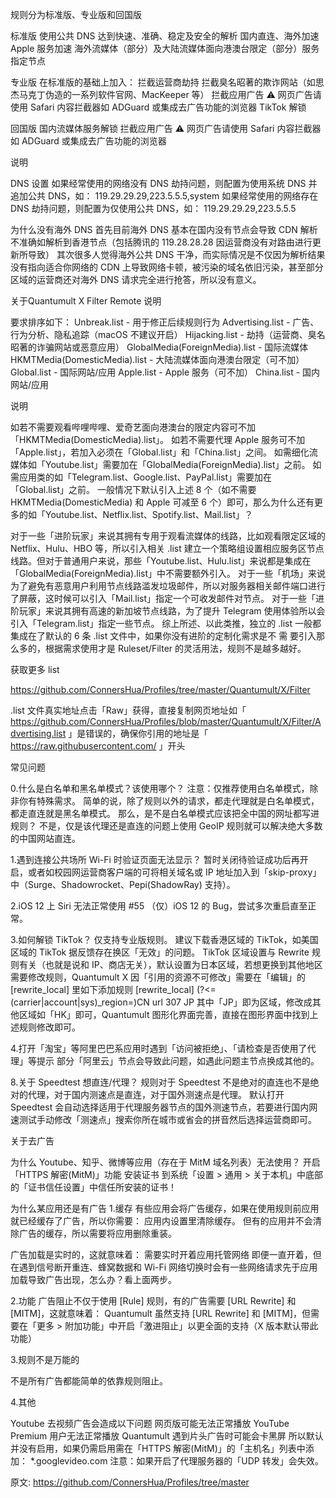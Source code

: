 规则分为标准版、专业版和回国版

标准版
使用公共 DNS 达到快速、准确、稳定及安全的解析
国内直连、海外加速
Apple 服务加速
海外流媒体（部分）及大陆流媒体面向港澳台限定（部分）服务指定节点

专业版
在标准版的基础上加入：
拦截运营商劫持
拦截臭名昭著的欺诈网站（如思杰马克丁伪造的一系列软件官网、MacKeeper 等）
拦截应用广告 ⚠️ 网页广告请使用 Safari 内容拦截器如 ADGuard 或集成去广告功能的浏览器
TikTok 解锁

回国版
国内流媒体服务解锁
拦截应用广告 ⚠️ 网页广告请使用 Safari 内容拦截器如 ADGuard 或集成去广告功能的浏览器


说明

DNS 设置
如果经常使用的网络没有 DNS 劫持问题，则配置为使用系统 DNS 并追加公共 DNS，如：
119.29.29.29,223.5.5.5,system
如果经常使用的网络存在 DNS 劫持问题，则配置为仅使用公共 DNS，如：
119.29.29.29,223.5.5.5

为什么没有海外 DNS
首先目前海外 DNS 基本在国内没有节点会导致 CDN 解析不准确如解析到香港节点（包括腾讯的 119.28.28.28 因运营商没有对路由进行更新所导致）
其次很多人觉得海外公共 DNS 干净，而实际情况是不仅因为解析结果没有指向适合你网络的 CDN 上导致网络卡顿，被污染的域名依旧污染，甚至部分区域的运营商还对海外 DNS 请求完全进行抢答，所以没有意义。


关于Quantumult X Filter Remote 说明

要求排序如下：
Unbreak.list - 用于修正后续规则行为
Advertising.list - 广告、行为分析、隐私追踪（macOS 不建议开启）
Hijacking.list - 劫持（运营商、臭名昭著的诈骗网站或恶意应用）
GlobalMedia(ForeignMedia).list - 国际流媒体
HKMTMedia(DomesticMedia).list - 大陆流媒体面向港澳台限定（可不加）
Global.list - 国际网站/应用
Apple.list - Apple 服务（可不加）
China.list - 国内网站/应用


说明

如若不需要观看哔哩哔哩、爱奇艺面向港澳台的限定内容可不加「HKMTMedia(DomesticMedia).list」。
如若不需要代理 Apple 服务可不加「Apple.list」，若加入必须在「Global.list」和「China.list」之间。
如需细化流媒体如「Youtube.list」需要加在「GlobalMedia(ForeignMedia).list」之前。
如需应用类的如「Telegram.list、Google.list、PayPal.list」需要加在「Global.list」之前。
一般情况下默认引入上述 8 个（如不需要 HKMTMedia(DomesticMedia) 和 Apple 可减至 6 个）即可，那么为什么还有更多的如「Youtube.list、Netflix.list、Spotify.list、Mail.list」？

对于一些「进阶玩家」来说其拥有专用于观看流媒体的线路，比如观看限定区域的 Netflix、Hulu、HBO 等，所以引入相关 .list 建立一个策略组设置相应服务区节点线路。但对于普通用户来说，那些「Youtube.list、Hulu.list」来说都是集成在「GlobalMedia(ForeignMedia).list」中不需要额外引入。
对于一些「机场」来说为了避免有恶意用户利用节点线路滥发垃圾邮件，所以对服务器相关邮件端口进行了屏蔽，这时候可以引入「Mail.list」指定一个可收发邮件对节点。
对于一些「进阶玩家」来说其拥有高速的新加坡节点线路，为了提升 Telegram 使用体验所以会引入「Telegram.list」指定一些节点。
综上所述、以此类推，独立的 .list 一般都集成在了默认的 6 条 .list 文件中，如果你没有进阶的定制化需求是不 需 要引入那么多的，根据需求使用才是 Ruleset/Filter 的灵活用法，规则不是越多越好。


获取更多 list

https://github.com/ConnersHua/Profiles/tree/master/Quantumult/X/Filter

.list 文件真实地址点击「Raw」获得，直接复制网页地址如「 https://github.com/ConnersHua/Profiles/blob/master/Quantumult/X/Filter/Advertising.list 」是错误的，确保你引用的地址是「 https://raw.githubusercontent.com/ 」开头


常见问题

0.什么是白名单和黑名单模式？该使用哪个？
注意：仅推荐使用白名单模式，除非你有特殊需求。
简单的说，除了规则以外的请求，都走代理就是白名单模式，都走直连就是黑名单模式。
那么，是不是白名单模式应该把全中国的网址都写进规则？
不是，仅是该代理还是直连的问题上使用 GeoIP 规则就可以解决绝大多数的中国网站直连。

1.遇到连接公共场所 Wi-Fi 时验证页面无法显示？
暂时关闭待验证成功后再开启，或者如校园网运营商客户端的可将相关域名或 IP 地址加入到「skip-proxy」中（Surge、Shadowrocket、Pepi(ShadowRay) 支持）。

2.iOS 12 上 Siri 无法正常使用
#55 （仅）iOS 12 的 Bug，尝试多次重启直至正常。

3.如何解锁 TikTok？
仅支持专业版规则。
建议下载香港区域的 TikTok，如美国区域的 TikTok 据反馈存在换区「无效」的问题。
TikTok 区域设置与 Rewrite 规则有关（也就是说和 IP、商店无关），默认设置为日本区域，若想更换到其他地区需要修改规则，Quantumult X 因「引用的资源不可修改」需要在「编辑」的 [rewrite_local] 里如下添加规则
[rewrite_local]
(?<=(carrier|account|sys)_region=)CN url 307 JP
其中「JP」即为区域，修改成其他区域如「HK」即可，Quantumult 图形化界面完善，直接在图形界面中找到上述规则修改即可。

4.打开「淘宝」等阿里巴巴系应用时遇到「访问被拒绝」、「请检查是否使用了代理」等提示
部分「阿里云」节点会导致此问题，如遇此问题主节点换成其他的。

8.关于 Speedtest 想直连/代理？
规则对于 Speedtest 不是绝对的直连也不是绝对的代理，对于国内测速点是直连，对于国外测速点是代理。
默认打开 Speedtest 会自动选择适用于代理服务器节点的国外测速节点，若要进行国内网速测试手动修改「测速点」搜索你所在城市或省会的拼音然后选择运营商即可。


关于去广告

为什么 Youtube、知乎、微博等应用（存在于 MitM 域名列表）无法使用？
开启「HTTPS 解密(MitM)」功能
安装证书
到系统「设置 > 通用 > 关于本机」中底部的「证书信任设置」中信任所安装的证书！

为什么某应用还是有广告
1.缓存
有些应用会将广告缓存，如果在使用规则前应用就已经缓存了广告，所以你需要：
应用内设置里清除缓存。
但有的应用并不会清除广告的缓存，所以需要将应用删除重装。

广告加载是实时的，这就意味着：
需要实时开着应用托管网络
即便一直开着，但在遇到信号断开重连、蜂窝数据和 Wi-Fi 网络切换时会有一些网络请求先于应用加载导致广告出现，怎么办？看上面两步。

2.功能
广告阻止不仅于使用 [Rule] 规则，有的广告需要 [URL Rewrite] 和 [MITM]，这就意味着：
Quantumult 虽然支持 [URL Rewrite] 和 [MITM]，但需要在「更多 > 附加功能」中开启「激进阻止」以更全面的支持（X 版本默认带此功能）

3.规则不是万能的

不是所有广告都能简单的依靠规则阻止。

4.其他

Youtube 去视频广告会造成以下问题
网页版可能无法正常播放
YouTube Premium 用户无法正常播放
Quantumult 遇到片头广告时可能会卡黑屏
所以默认并没有启用，如果仍需启用需在「HTTPS 解密(MitM)」的「主机名」列表中添加：
*.googlevideo.com
注意：如果开启了代理服务器的「UDP 转发」会失效。


原文: https://github.com/ConnersHua/Profiles/tree/master